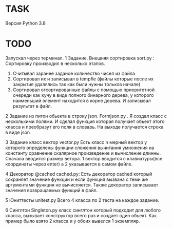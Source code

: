 # TASK
Версия Python 3.8

# TODO
Запускал через терминал.
1 Задание. Внешняя сортировка sort.py :
  Сортировку производил в несколько этапов.
  1. Считывал заранее заданое количество чисел из файла
  2. Сортировал их и записывал в tempfle (файлы которые после их закрытия удалялись так как были нужны тольков начале)
  3. Сортировал отсортированные файлы с помощью приоритетной очереди как кучу в виде полного бинарного дерева,
  у которого наименьший элемент находится в корне дерева. И записывал результат в файл.

2 Задание из питон обьекта в строку json. Formjson.py .
Я создал класс с несколькими полями. И сделал функция которая получает обьект этого класса и преобразут его поля в 
словарь. На выходе получается строка в виде json

3 Задание класс вектор vector.py
Есть класс n мерный вектор у которого определены функции сложения вычитания умножения на константу сравнение скалярное произведение и вычисление длинны. Сначала вводится размер ветора. 1 вектор вводится с клавиатуры(все координаты через enter) а 2 указывается в самом файле.

4 Декоратор @cached cached.py:
Есть декоратор cached который сохраняет значение функции и если функция вызвана с теми же аргументами функция не вычисляется. Также декоратор записывает значения возвращаемых функций в файл.

5 Юниттесты unitest.py
Всего 4 класса по 2 теста на каждое задание.

6 Синглтон Singleton.py
класс синглтон который подходит для любого класса, вызывает конструктор всего раз и создает один обьект. Как пример было взято 2 класса и у обоих вывелся 1 экземпляр. 
